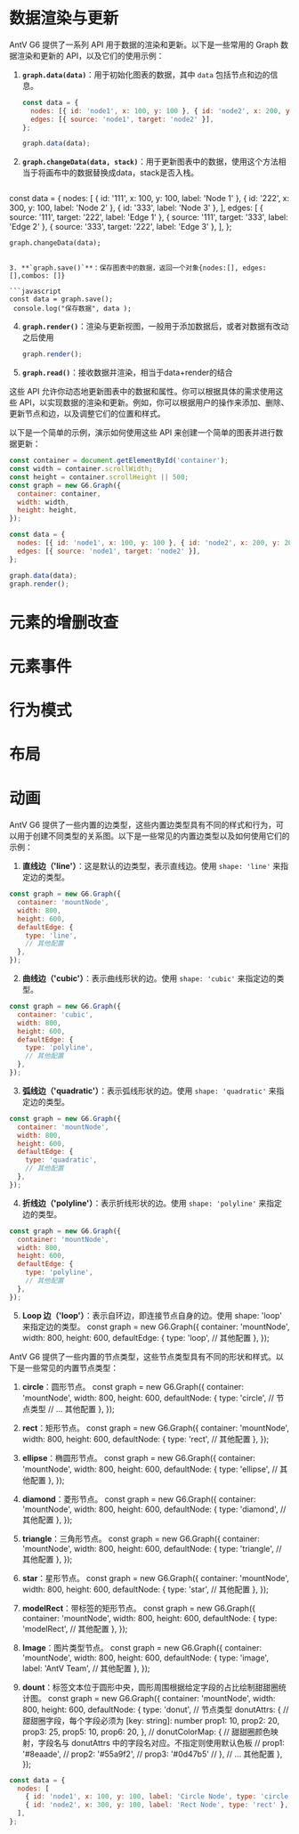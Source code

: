 # 数据渲染与更新
AntV G6 提供了一系列 API 用于数据的渲染和更新。以下是一些常用的 Graph 数据渲染和更新的 API，以及它们的使用示例：

1. **`graph.data(data)`**：用于初始化图表的数据，其中 `data` 包括节点和边的信息。

   ```javascript
   const data = {
     nodes: [{ id: 'node1', x: 100, y: 100 }, { id: 'node2', x: 200, y: 200 }],
     edges: [{ source: 'node1', target: 'node2' }],
   };

   graph.data(data);
   ```

2. **`graph.changeData(data, stack)`**：用于更新图表中的数据，使用这个方法相当于将画布中的数据替换成data，stack是否入栈。

   ```javascript
  const data = {
      nodes: [
        { id: '111', x: 100, y: 100, label: 'Node 1' },
        { id: '222', x: 300, y: 100, label: 'Node 2' },
        { id: '333', label: 'Node 3' },
      ],
      edges: [
        { source: '111', target: '222', label: 'Edge 1' },
        { source: '111', target: '333', label: 'Edge 2' },
        { source: '333', target: '222', label: 'Edge 3' },
      ],
    };

    graph.changeData(data);
   ```

3. **`graph.save()`**：保存图表中的数据，返回一个对象{nodes:[], edges:[],combos: []}

   ```javascript
   const data = graph.save();
    console.log("保存数据", data );
   ```

4. **`graph.render()`**：渲染与更新视图，一般用于添加数据后，或者对数据有改动之后使用

   ```javascript
   graph.render();
   ```
5. **`graph.read()`**：接收数据并渲染，相当于data+render的结合

这些 API 允许你动态地更新图表中的数据和属性。你可以根据具体的需求使用这些 API，以实现数据的渲染和更新。例如，你可以根据用户的操作来添加、删除、更新节点和边，以及调整它们的位置和样式。

以下是一个简单的示例，演示如何使用这些 API 来创建一个简单的图表并进行数据更新：

```javascript
const container = document.getElementById('container');
const width = container.scrollWidth;
const height = container.scrollHeight || 500;
const graph = new G6.Graph({
  container: container,
  width: width,
  height: height,
});

const data = {
  nodes: [{ id: 'node1', x: 100, y: 100 }, { id: 'node2', x: 200, y: 200 }],
  edges: [{ source: 'node1', target: 'node2' }],
};

graph.data(data);
graph.render();
```
# 元素的增删改查

# 元素事件

# 行为模式

# 布局

# 动画

AntV G6 提供了一些内置的边类型，这些内置边类型具有不同的样式和行为，可以用于创建不同类型的关系图。以下是一些常见的内置边类型以及如何使用它们的示例：

1. **直线边（'line'）**：这是默认的边类型，表示直线边。使用 `shape: 'line'` 来指定边的类型。

```javascript
const graph = new G6.Graph({
  container: 'mountNode',
  width: 800,
  height: 600,
  defaultEdge: {
    type: 'line',
    // 其他配置
  },
});
```

2. **曲线边（'cubic'）**：表示曲线形状的边。使用 `shape: 'cubic'` 来指定边的类型。

```javascript
const graph = new G6.Graph({
  container: 'cubic',
  width: 800,
  height: 600,
  defaultEdge: {
    type: 'polyline',
    // 其他配置
  },
});
```

3. **弧线边（'quadratic'）**：表示弧线形状的边。使用 `shape: 'quadratic'` 来指定边的类型。

```javascript
const graph = new G6.Graph({
  container: 'mountNode',
  width: 800,
  height: 600,
  defaultEdge: {
    type: 'quadratic',
    // 其他配置
  },
});
```

4. **折线边（'polyline'）**：表示折线形状的边。使用 `shape: 'polyline'` 来指定边的类型。

```javascript
const graph = new G6.Graph({
  container: 'mountNode',
  width: 800,
  height: 600,
  defaultEdge: {
    type: 'polyline',
    // 其他配置
  },
});
```
5. **Loop 边（'loop'）**：表示自环边，即连接节点自身的边。使用 shape: 'loop' 来指定边的类型。
const graph = new G6.Graph({
  container: 'mountNode',
  width: 800,
  height: 600,
  defaultEdge: {
    type: 'loop',
    // 其他配置
  },
});


AntV G6 提供了一些内置的节点类型，这些节点类型具有不同的形状和样式。以下是一些常见的内置节点类型：

1. **circle**：圆形节点。
const graph = new G6.Graph({
  container: 'mountNode',
  width: 800,
  height: 600,
  defaultNode: {
    type: 'circle', // 节点类型
    // ... 其他配置
  },
});

2. **rect**：矩形节点。
const graph = new G6.Graph({
  container: 'mountNode',
  width: 800,
  height: 600,
  defaultNode: {
    type: 'rect',
    // 其他配置
  },
});

3. **ellipse**：椭圆形节点。
const graph = new G6.Graph({
  container: 'mountNode',
  width: 800,
  height: 600,
  defaultNode: {
    type: 'ellipse',
    // 其他配置
  },
});
4. **diamond**：菱形节点。
const graph = new G6.Graph({
  container: 'mountNode',
  width: 800,
  height: 600,
  defaultNode: {
    type: 'diamond',
    // 其他配置
  },
});
5. **triangle**：三角形节点。
const graph = new G6.Graph({
  container: 'mountNode',
  width: 800,
  height: 600,
  defaultNode: {
    type: 'triangle',
    // 其他配置
  },
});
6. **star**：星形节点。
const graph = new G6.Graph({
  container: 'mountNode',
  width: 800,
  height: 600,
  defaultNode: {
    type: 'star',
    // 其他配置
  },
});
9. **modelRect**：带标签的矩形节点。
const graph = new G6.Graph({
  container: 'mountNode',
  width: 800,
  height: 600,
  defaultNode: {
    type: 'modelRect',
    // 其他配置
  },
});
10. **Image**：图片类型节点。
const graph = new G6.Graph({
  container: 'mountNode',
  width: 800,
  height: 600,
  defaultNode: {
    type: 'image',
    label: 'AntV Team',
    // 其他配置
  },
});
11. **dount**：标签文本位于圆形中央，圆形周围根据给定字段的占比绘制甜甜圈统计图。
const graph = new G6.Graph({
  container: 'mountNode',
  width: 800,
  height: 600,
  defaultNode: {
    type: 'donut', // 节点类型
    donutAttrs: {  // 甜甜圈字段，每个字段必须为 [key: string]: number
      prop1: 10,
      prop2: 20,
      prop3: 25,
      prop5: 10,
      prop6: 20,
    },
    // donutColorMap: { // 甜甜圈颜色映射，字段名与 donutAttrs 中的字段名对应。不指定则使用默认色板
    //   prop1: '#8eaade',
    //   prop2: '#55a9f2',
    //   prop3: '#0d47b5'
    // },
    // ... 其他配置
  },
});

```javascript
const data = {
  nodes: [
    { id: 'node1', x: 100, y: 100, label: 'Circle Node', type: 'circle' },
    { id: 'node2', x: 300, y: 100, label: 'Rect Node', type: 'rect' },
  ],
};
```
